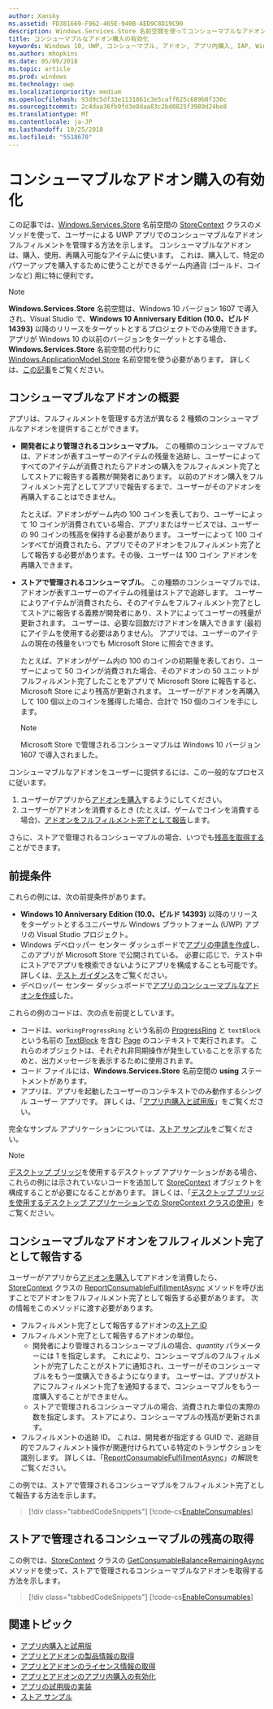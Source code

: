 ```yaml
---
author: Xansky
ms.assetid: FD381669-F962-465E-940B-AED9C8D19C90
description: Windows.Services.Store 名前空間を使ってコンシューマブルなアドオンを操作する方法について説明します。
title: コンシューマブルなアドオン購入の有効化
keywords: Windows 10, UWP, コンシューマブル, アドオン, アプリ内購入, IAP, Windows.Services.Store
ms.author: mhopkins
ms.date: 05/09/2018
ms.topic: article
ms.prod: windows
ms.technology: uwp
ms.localizationpriority: medium
ms.openlocfilehash: 93d9c5df33e1131861c3e5caff625c689b8f330c
ms.sourcegitcommit: 2c4daa36fb9fd3e8daa83c2bd0825f3989d24be8
ms.translationtype: MT
ms.contentlocale: ja-JP
ms.lasthandoff: 10/25/2018
ms.locfileid: "5518670"
---
```

# <a name="enable-consumable-add-on-purchases"></a>コンシューマブルなアドオン購入の有効化

この記事では、[Windows.Services.Store](https://msdn.microsoft.com/library/windows/apps/windows.services.store.aspx) 名前空間の [StoreContext](https://msdn.microsoft.com/library/windows/apps/windows.services.store.storecontext.aspx) クラスのメソッドを使って、ユーザーによる UWP アプリでのコンシューマブルなアドオンフルフィルメントを管理する方法を示します。 コンシューマブルなアドオンは、購入、使用、再購入可能なアイテムに使います。 これは、購入して、特定のパワーアップを購入するために使うことができるゲーム内通貨 (ゴールド、コインなど) 用に特に便利です。

> [!NOTE]
> **Windows.Services.Store** 名前空間は、Windows 10 バージョン 1607 で導入され、Visual Studio で、**Windows 10 Anniversary Edition (10.0、ビルド 14393)** 以降のリリースをターゲットとするプロジェクトでのみ使用できます。 アプリが Windows 10 の以前のバージョンをターゲットとする場合、**Windows.Services.Store** 名前空間の代わりに [Windows.ApplicationModel.Store](https://msdn.microsoft.com/library/windows/apps/windows.applicationmodel.store.aspx) 名前空間を使う必要があります。 詳しくは、[この記事](enable-consumable-in-app-product-purchases.md)をご覧ください。

## <a name="overview-of-consumable-add-ons"></a>コンシューマブルなアドオンの概要

アプリは、フルフィルメントを管理する方法が異なる 2 種類のコンシューマブルなアドオンを提供することができます。

* **開発者により管理されるコンシューマブル**。 この種類のコンシューマブルでは、アドオンが表すユーザーのアイテムの残量を追跡し、ユーザーによってすべてのアイテムが消費されたらアドオンの購入をフルフィルメント完了としてストアに報告する義務が開発者にあります。 以前のアドオン購入をフルフィルメント完了としてアプリで報告するまで、ユーザーがそのアドオンを再購入することはできません。

  たとえば、アドオンがゲーム内の 100 コインを表しており、ユーザーによって 10 コインが消費されている場合、アプリまたはサービスでは、ユーザーの 90 コインの残高を保持する必要があります。 ユーザーによって 100 コインすべてが消費されたら、アプリでそのアドオンをフルフィルメント完了として報告する必要があります。その後、ユーザーは 100 コイン アドオンを再購入できます。

* **ストアで管理されるコンシューマブル**。 この種類のコンシューマブルでは、アドオンが表すユーザーのアイテムの残量はストアで追跡します。 ユーザーによりアイテムが消費されたら、そのアイテムをフルフィルメント完了としてストアに報告する義務が開発者にあり、ストアによってユーザーの残量が更新されます。 ユーザーは、必要な回数だけアドオンを購入できます (最初にアイテムを使用する必要はありません)。 アプリでは、ユーザーのアイテムの現在の残量をいつでも Microsoft Store に照会できます。

  たとえば、アドオンがゲーム内の 100 のコインの初期量を表しており、ユーザーによって 50 コインが消費された場合、そのアドオンの 50 ユニットがフルフィルメント完了したことをアプリで Microsoft Store に報告すると、Microsoft Store により残高が更新されます。 ユーザーがアドオンを再購入して 100 個以上のコインを獲得した場合、合計で 150 個のコインを手にします。
    > [!NOTE]
    > Microsoft Store で管理されるコンシューマブルは Windows 10 バージョン 1607 で導入されました。

コンシューマブルなアドオンをユーザーに提供するには、この一般的なプロセスに従います。

1. ユーザーがアプリから[アドオンを購入](enable-in-app-purchases-of-apps-and-add-ons.md)するようにしてください。
3. ユーザーがアドオンを消費するとき (たとえば、ゲームでコインを消費する場合)、[アドオンをフルフィルメント完了として報告](enable-consumable-add-on-purchases.md#report_fulfilled)します。

さらに、ストアで管理されるコンシューマブルの場合、いつでも[残高を取得する](enable-consumable-add-on-purchases.md#get_balance)ことができます。

## <a name="prerequisites"></a>前提条件

これらの例には、次の前提条件があります。
* **Windows 10 Anniversary Edition (10.0、ビルド 14393)** 以降のリリースをターゲットとするユニバーサル Windows プラットフォーム (UWP) アプリの Visual Studio プロジェクト。
* Windows デベロッパー センター ダッシュボードで[アプリの申請を作成](https://msdn.microsoft.com/windows/uwp/publish/app-submissions)し、このアプリが Microsoft Store で公開されている。 必要に応じで、テスト中にストアでアプリを検索できないようにアプリを構成することも可能です。 詳しくは、[テスト ガイダンス](in-app-purchases-and-trials.md#testing)をご覧ください。
* デベロッパー センター ダッシュボードで[アプリのコンシューマブルなアドオンを作成](../publish/add-on-submissions.md)した。

これらの例のコードは、次の点を前提としています。
* コードは、```workingProgressRing``` という名前の [ProgressRing](https://msdn.microsoft.com/library/windows/apps/windows.ui.xaml.controls.progressring.aspx) と ```textBlock``` という名前の [TextBlock](https://msdn.microsoft.com/library/windows/apps/windows.ui.xaml.controls.textblock.aspx) を含む [Page](https://msdn.microsoft.com/library/windows/apps/windows.ui.xaml.controls.page.aspx) のコンテキストで実行されます。 これらのオブジェクトは、それぞれ非同期操作が発生していることを示するためと、出力メッセージを表示するために使用されます。
* コード ファイルには、**Windows.Services.Store** 名前空間の **using** ステートメントがあります。
* アプリは、アプリを起動したユーザーのコンテキストでのみ動作するシングル ユーザー アプリです。 詳しくは、「[アプリ内購入と試用版](in-app-purchases-and-trials.md#api_intro)」をご覧ください。

完全なサンプル アプリケーションについては、[ストア サンプル](https://github.com/Microsoft/Windows-universal-samples/tree/master/Samples/Store)をご覧ください。

> [!NOTE]
> [デスクトップ ブリッジ](https://developer.microsoft.com/windows/bridges/desktop)を使用するデスクトップ アプリケーションがある場合、これらの例には示されていないコードを追加して [StoreContext](https://msdn.microsoft.com/library/windows/apps/windows.services.store.storecontext.aspx) オブジェクトを構成することが必要になることがあります。 詳しくは、「[デスクトップ ブリッジを使用するデスクトップ アプリケーションでの StoreContext クラスの使用](in-app-purchases-and-trials.md#desktop)」をご覧ください。

<span id="report_fulfilled" />

## <a name="report-a-consumable-add-on-as-fulfilled"></a>コンシューマブルなアドオンをフルフィルメント完了として報告する

ユーザーがアプリから[アドオンを購入](enable-in-app-purchases-of-apps-and-add-ons.md)してアドオンを消費したら、[StoreContext](https://msdn.microsoft.com/library/windows/apps/windows.services.store.storecontext.aspx) クラスの [ReportConsumableFulfillmentAsync](https://docs.microsoft.com/uwp/api/windows.services.store.storecontext.reportconsumablefulfillmentasync) メソッドを呼び出すことでアドオンをフルフィルメント完了として報告する必要があります。 次の情報をこのメソッドに渡す必要があります。

* フルフィルメント完了として報告するアドオンの[ストア ID](in-app-purchases-and-trials.md#store-ids)
* フルフィルメント完了として報告するアドオンの単位。
  * 開発者により管理されるコンシューマブルの場合、*quantity* パラメーターには 1 を指定します。 これにより、コンシューマブルのフルフィルメントが完了したことがストアに通知され、ユーザーがそのコンシューマブルをもう一度購入できるようになります。 ユーザーは、アプリがストアにフルフィルメント完了を通知するまで、コンシューマブルをもう一度購入することができません。
  * ストアで管理されるコンシューマブルの場合、消費された単位の実際の数を指定します。 ストアにより、コンシューマブルの残高が更新されます。
* フルフィルメントの追跡 ID。 これは、開発者が指定する GUID で、追跡目的でフルフィルメント操作が関連付けられている特定のトランザクションを識別します。 詳しくは、「[ReportConsumableFulfillmentAsync](https://docs.microsoft.com/uwp/api/windows.services.store.storecontext.reportconsumablefulfillmentasync)」の解説をご覧ください。

この例では、ストアで管理されるコンシューマブルをフルフィルメント完了として報告する方法を示します。

> [!div class="tabbedCodeSnippets"]
[!code-cs[EnableConsumables](./code/InAppPurchasesAndLicenses_RS1/cs/ConsumeAddOnPage.xaml.cs#ConsumeAddOn)]

<span id="get_balance" />

## <a name="get-the-remaining-balance-for-a-store-managed-consumable"></a>ストアで管理されるコンシューマブルの残高の取得

この例では、[StoreContext](https://msdn.microsoft.com/library/windows/apps/windows.services.store.storecontext.aspx) クラスの [GetConsumableBalanceRemainingAsync](https://docs.microsoft.com/uwp/api/windows.services.store.storecontext.getconsumablebalanceremainingasync) メソッドを使って、ストアで管理されるコンシューマブルなアドオンを取得する方法を示します。

> [!div class="tabbedCodeSnippets"]
[!code-cs[EnableConsumables](./code/InAppPurchasesAndLicenses_RS1/cs/GetRemainingAddOnBalancePage.xaml.cs#GetRemainingAddOnBalance)]

## <a name="related-topics"></a>関連トピック

* [アプリ内購入と試用版](in-app-purchases-and-trials.md)
* [アプリとアドオンの製品情報の取得](get-product-info-for-apps-and-add-ons.md)
* [アプリとアドオンのライセンス情報の取得](get-license-info-for-apps-and-add-ons.md)
* [アプリとアドオンのアプリ内購入の有効化](enable-in-app-purchases-of-apps-and-add-ons.md)
* [アプリの試用版の実装](implement-a-trial-version-of-your-app.md)
* [ストア サンプル](https://github.com/Microsoft/Windows-universal-samples/tree/master/Samples/Store)
